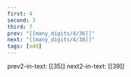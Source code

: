 ```yaml
---
first: 4
second: 3
third: 7
prev: "[[many_digits/4/36]]"
next: "[[many_digits/4/38]]"
tags: [odd]
---
```

prev2-in-text: [[35]]
next2-in-text: [[39]]

